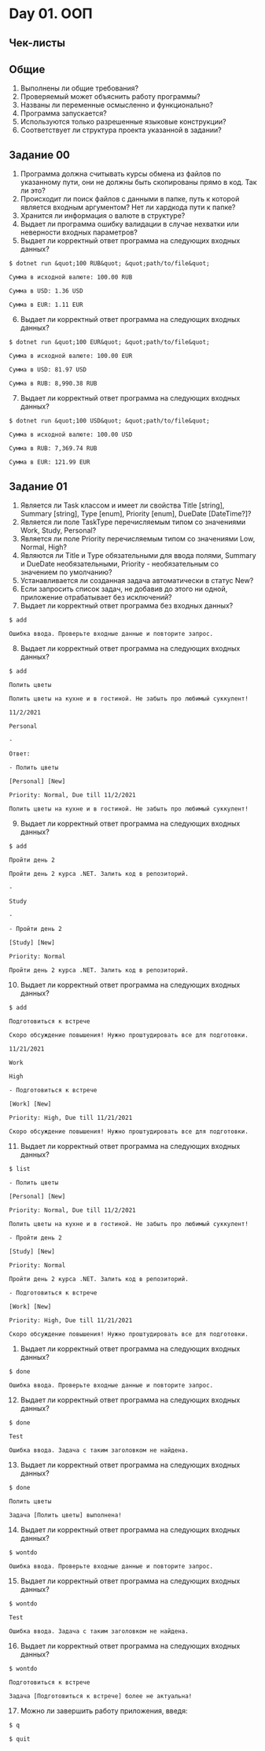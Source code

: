 # Day 01. ООП

## Чек-листы

## Общие

1. Выполнены ли общие требования?
2. Проверяемый может объяснить работу программы?
3. Названы ли переменные осмысленно и функционально?
4. Программа запускается?
5. Используются только разрешенные языковые конструкции?
6. Соответствует ли структура проекта указанной в задании?

## Задание 00

1. Программа должна считывать курсы обмена из файлов по указанному пути, они не должны быть скопированы прямо в код. Так ли это?
2. Происходит ли поиск файлов с данными в папке, путь к которой является входным аргументом? Нет ли хардкода пути к папке?
3. Хранится ли информация о валюте в структуре?
4. Выдает ли программа ошибку валидации в случае нехватки или неверности входных параметров?
5. Выдает ли корректный ответ программа на следующих входных данных?

```
$ dotnet run &quot;100 RUB&quot; &quot;path/to/file&quot;

Сумма в исходной валюте: 100.00 RUB

Сумма в USD: 1.36 USD

Сумма в EUR: 1.11 EUR
```

6. Выдает ли корректный ответ программа на следующих входных данных?

```
$ dotnet run &quot;100 EUR&quot; &quot;path/to/file&quot;

Сумма в исходной валюте: 100.00 EUR

Сумма в USD: 81.97 USD

Сумма в RUB: 8,990.38 RUB
```

7. Выдает ли корректный ответ программа на следующих входных данных?

```
$ dotnet run &quot;100 USD&quot; &quot;path/to/file&quot;

Сумма в исходной валюте: 100.00 USD

Сумма в RUB: 7,369.74 RUB

Сумма в EUR: 121.99 EUR
```

## Задание 01

1. Является ли Task классом и имеет ли свойства Title [string], Summary [string], Type [enum], Priority [enum], DueDate [DateTime?]?
2. Является ли поле TaskType перечисляемым типом со значениями Work, Study, Personal?
3. Является ли поле Priority перечисляемым типом со значениями Low, Normal, High?
4. Являются ли Title и Type обязательными для ввода полями, Summary и DueDate необязательными, Priority - необязательным со значением по умолчанию?
5. Устанавливается ли созданная задача автоматически в статус New?
6. Если запросить список задач, не добавив до этого ни одной, приложение отрабатывает без исключений?
7. Выдает ли корректный ответ программа без входных данных?
```
$ add

Ошибка ввода. Проверьте входные данные и повторите запрос.
```

8. Выдает ли корректный ответ программа на следующих входных данных?
```
$ add

Полить цветы

Полить цветы на кухне и в гостиной. Не забыть про любимый суккулент!

11/2/2021

Personal

-

Ответ:

- Полить цветы

[Personal] [New]

Priority: Normal, Due till 11/2/2021

Полить цветы на кухне и в гостиной. Не забыть про любимый суккулент!
```

9. Выдает ли корректный ответ программа на следующих входных данных?
```
$ add

Пройти день 2

Пройти день 2 курса .NET. Залить код в репозиторий.

-

Study

-

- Пройти день 2

[Study] [New]

Priority: Normal

Пройти день 2 курса .NET. Залить код в репозиторий.
```
10. Выдает ли корректный ответ программа на следующих входных данных?
```
$ add

Подготовиться к встрече

Скоро обсуждение повышения! Нужно проштудировать все для подготовки.

11/21/2021

Work

High

- Подготовиться к встрече

[Work] [New]

Priority: High, Due till 11/21/2021

Скоро обсуждение повышения! Нужно проштудировать все для подготовки.
```
11. Выдает ли корректный ответ программа на следующих входных данных?
```
$ list

- Полить цветы

[Personal] [New]

Priority: Normal, Due till 11/2/2021

Полить цветы на кухне и в гостиной. Не забыть про любимый суккулент!

- Пройти день 2

[Study] [New]

Priority: Normal

Пройти день 2 курса .NET. Залить код в репозиторий.

- Подготовиться к встрече

[Work] [New]

Priority: High, Due till 11/21/2021

Скоро обсуждение повышения! Нужно проштудировать все для подготовки.
```
1. Выдает ли корректный ответ программа на следующих входных данных?
```
$ done

Ошибка ввода. Проверьте входные данные и повторите запрос.
```
12. Выдает ли корректный ответ программа на следующих входных данных?
```
$ done

Test

Ошибка ввода. Задача с таким заголовком не найдена.
```
13. Выдает ли корректный ответ программа на следующих входных данных?
```
$ done

Полить цветы

Задача [Полить цветы] выполнена!
```
14. Выдает ли корректный ответ программа на следующих входных данных?
```
$ wontdo

Ошибка ввода. Проверьте входные данные и повторите запрос.
```
15. Выдает ли корректный ответ программа на следующих входных данных?
```
$ wontdo

Test

Ошибка ввода. Задача с таким заголовком не найдена.
```
16. Выдает ли корректный ответ программа на следующих входных данных?
```
$ wontdo

Подготовиться к встрече

Задача [Подготовиться к встрече] более не актуальна!
```
17. Можно ли завершить работу приложения, введя:
```
$ q

$ quit
```
